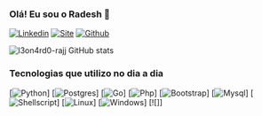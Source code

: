 ### Olá! Eu sou o Radesh 🖖

[![Linkedin](https://img.shields.io/badge/LinkedIn-0077B5?style=for-the-badge&logo=linkedin&logoColor=white)](linkedin.com/in/leonardo-vargas-001244241)
[![Site](https://img.shields.io/badge/website-000000?style=for-the-badge&logo=About.me&logoColor=white)](https://l3on4rd0-rajj.github.io/)
[![Github](https://img.shields.io/badge/GitHub-100000?style=for-the-badge&logo=github&logoColor=white)](https://github.com/l3on4rd0-rajj)

![l3on4rd0-rajj GitHub stats](https://github-readme-stats.vercel.app/api?username=l3on4rd0-rajj&show_icons=true&theme=dracula)

### Tecnologias que utilizo no dia a dia

[![Python](https://img.shields.io/badge/Python-3776AB?style=for-the-badge&logo=python&logoColor=white)]
[![Postgres](https://img.shields.io/badge/PostgreSQL-316192?style=for-the-badge&logo=postgresql&logoColor=white)]
[![Go](https://img.shields.io/badge/Go-00ADD8?style=for-the-badge&logo=go&logoColor=white)]
[![Php](https://img.shields.io/badge/PHP-777BB4?style=for-the-badge&logo=php&logoColor=white)]
[![Bootstrap](https://img.shields.io/badge/Bootstrap-563D7C?style=for-the-badge&logo=bootstrap&logoColor=white)]
[![Mysql](https://img.shields.io/badge/MySQL-00000F?style=for-the-badge&logo=mysql&logoColor=white)]
[![Shellscript](https://img.shields.io/badge/Shell_Script-121011?style=for-the-badge&logo=gnu-bash&logoColor=white)]
[![Linux](https://img.shields.io/badge/Linux-FCC624?style=for-the-badge&logo=linux&logoColor=black)]
[![Windows](https://img.shields.io/badge/Windows-0078D6?style=for-the-badge&logo=windows&logoColor=white)]
[![]]






